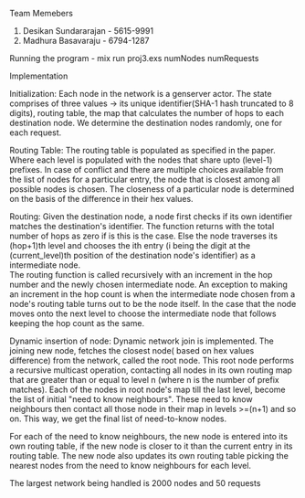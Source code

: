 Team Memebers
1. Desikan Sundararajan - 5615-9991
2. Madhura Basavaraju - 6794-1287

Running the program - mix run proj3.exs numNodes numRequests

Implementation

Initialization:
Each node in the network is a genserver actor. The state comprises of three values -> its unique identifier(SHA-1 hash truncated to 8 digits), routing table, the map that calculates the
number of hops to each destination node. We determine the destination nodes randomly, one for each request.

Routing Table:
The routing table is populated as specified in the paper. Where each level is populated with the nodes that share upto (level-1) prefixes.
In case of conflict and there are multiple choices available from the list of nodes for a particular entry, the node that is closest among all possible nodes is chosen.
The closeness of a particular node is determined on the basis of the difference in their hex values.

Routing:
Given the destination node, a node first checks if its own identifier matches the destination's identifier. The function returns with the total number of hops as zero if is this is the case.
Else the node traverses its (hop+1)th level and chooses the ith entry (i being the digit at the (current_level)th position of the destination node's identifier) as a intermediate node.  
The routing function is called recursively with an increment in the hop number and the newly chosen intermediate node.
An exception to making an increment in the hop count is when the intermediate node chosen from a node's routing table turns out to be the node itself. In the case that the node moves onto the
next level to choose the intermediate node that follows keeping the hop count as the same.


Dynamic insertion of node:
Dynamic network join is implemented. The joining new node, fetches the closest node( based on hex values difference) from the network, called the root node.
This root node performs a recursive multicast operation, contacting all nodes in its own routing map that are greater than or equal to level n (where n is the number of prefix matches).
Each of the nodes in root node's map till the last level, become the list of initial "need to know neighbours". These need to know neighbours then contact all those node in their map in
levels >=(n+1) and so on. This way, we get the final list of need-to-know nodes.

For each of the need to know neighbours, the new node is entered into its own routing table, if the new node is closer to it than the current entry in its
routing table. The new node also updates its own routing table picking the nearest nodes from the need to know neighbours for each level.


The largest network being handled is 2000 nodes and 50 requests
